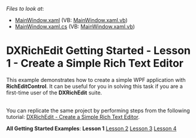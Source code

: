 <!-- default file list -->
*Files to look at*:

* [MainWindow.xaml](./CS/WpfApplication1/MainWindow.xaml) (VB: [MainWindow.xaml.vb](./VB/WpfApplication1/MainWindow.xaml.vb))
* [MainWindow.xaml.cs](./CS/WpfApplication1/MainWindow.xaml.cs) (VB: [MainWindow.xaml.vb](./VB/WpfApplication1/MainWindow.xaml.vb))
<!-- default file list end -->
# DXRichEdit Getting Started - Lesson 1 - Create a Simple Rich Text Editor


<p>This example demonstrates how to create a simple WPF application with <strong>RichEditControl</strong>. It can be useful for you in solving this task if you are a first-time user of the <strong>DXRichEdit</strong> suite.<br><br></p>
<p>You can replicate the same project by performing steps from the following tutorial: <a href="http://help.devexpress.com/#WPF/CustomDocument8832">DXRichEdit - Create a Simple Rich Text Editor</a>.</p>
<p><strong>All Getting Started Examples</strong>: <strong>Lesson 1</strong> <a href="https://www.devexpress.com/Support/Center/p/E2587">Lesson 2</a> <a href="https://www.devexpress.com/Support/Center/p/E2588">Lesson 3</a> <a href="https://www.devexpress.com/Support/Center/p/E2593">Lesson 4</a></p>

<br/>


